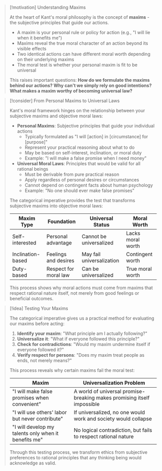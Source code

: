 > [!motivation] Understanding Maxims
> 
> At the heart of Kant's moral philosophy is the concept of **maxims** - the subjective principles that guide our actions.
> 
> - A maxim is your personal rule or policy for action (e.g., "I will lie when it benefits me")
> - Maxims reveal the true moral character of an action beyond its visible effects
> - Two identical actions can have different moral worth depending on their underlying maxims
> - The moral test is whether your personal maxim is fit to be universal
> 
> This raises important questions: **How do we formulate the maxims behind our actions? Why can't we simply rely on good intentions? What makes a maxim worthy of becoming universal law?**

> [!consider] From Personal Maxims to Universal Laws
> 
> Kant's moral framework hinges on the relationship between your subjective maxims and objective moral laws:
> 
> - **Personal Maxims**: Subjective principles that guide your individual actions
>     - Typically formulated as "I will [action] in [circumstance] for [purpose]"
>     - Represent your practical reasoning about what to do
>     - May be based on self-interest, inclination, or moral duty
>     - Example: "I will make a false promise when I need money"
> - **Universal Moral Laws**: Principles that would be valid for all rational beings
>     - Must be derivable from pure practical reason
>     - Apply regardless of personal desires or circumstances
>     - Cannot depend on contingent facts about human psychology
>     - Example: "No one should ever make false promises"
> 
> The categorical imperative provides the test that transforms subjective maxims into objective moral laws:
> 
> |Maxim Type|Foundation|Universal Status|Moral Worth|
> |---|---|---|---|
> |Self-interested|Personal advantage|Cannot be universalized|Lacks moral worth|
> |Inclination-based|Feelings and desires|May fail universalization|Contingent worth|
> |Duty-based|Respect for moral law|Can be universalized|True moral worth|
> 
> This process shows why moral actions must come from maxims that respect rational nature itself, not merely from good feelings or beneficial outcomes.

> [!idea] Testing Your Maxims
> 
> The categorical imperative gives us a practical method for evaluating our maxims before acting:
> 
> 1. **Identify your maxim**: "What principle am I actually following?"
> 2. **Universalize it**: "What if everyone followed this principle?"
> 3. **Check for contradictions**: "Would my maxim undermine itself if everyone followed it?"
> 4. **Verify respect for persons**: "Does my maxim treat people as ends, not merely means?"
> 
> This process reveals why certain maxims fail the moral test:
> 
> |Maxim|Universalization Problem|
> |---|---|
> |"I will make false promises when convenient"|A world of universal promise-breaking makes promising itself impossible|
> |"I will use others' labor but never contribute"|If universalized, no one would work and society would collapse|
> |"I will develop my talents only when it benefits me"|No logical contradiction, but fails to respect rational nature|
> 
> Through this testing process, we transform ethics from subjective preferences to rational principles that any thinking being would acknowledge as valid.